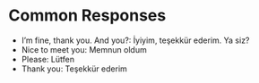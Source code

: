 
# Common Responses

- I’m fine, thank you. And you?: İyiyim, teşekkür ederim. Ya siz?
- Nice to meet you: Memnun oldum
- Please: Lütfen
- Thank you: Teşekkür ederim
